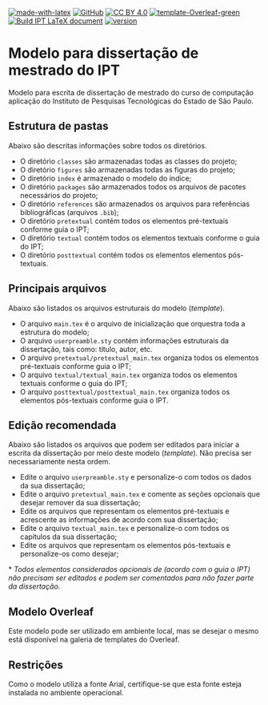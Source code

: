 [![made-with-latex](https://img.shields.io/badge/Made%20with-LateX-blue?logo=Latex)](https://www.latex-project.org/) [![GitHub](https://badgen.net/badge/icon/github?icon=github&label)](https://github.com/manascimento/template-ipt) [![CC BY 4.0](https://img.shields.io/badge/License-CC%20BY%204.0-lightgrey?logo=Creative%20Commons)](http://creativecommons.org/licenses/by/4.0/) [![template-Overleaf-green](https://img.shields.io/badge/Template-Overleaf-green?logo=Overleaf)](https://www.overleaf.com/latex/templates/ipt-dissertacao/txmkjzcmcdnn) [![Build IPT LaTeX document](https://github.com/manascimento/template-ipt/actions/workflows/main.yml/badge.svg?branch=main)](https://github.com/manascimento/template-ipt/actions/workflows/main.yml) [![version](https://img.shields.io/badge/version-v1.1.0-blue)](https://github.com/manascimento/template-ipt/releases/tag/v1.1.0)

# Modelo para dissertação de mestrado do IPT
Modelo para escrita de dissertação de mestrado do curso de computação aplicação do Instituto de Pesquisas Tecnológicas do Estado de São Paulo.

## Estrutura de pastas
Abaixo são descritas informações sobre todos os diretórios.

- O diretório `classes` são armazenadas todas as classes do projeto;
- O diretório `figures` são armazenadas todas as figuras do projeto;
- O diretório `index` é armazenado o modelo do índice;
- O diretório `packages` são armazenados todos os arquivos de pacotes necessários do projeto;
- O diretório `references` são armazenados os arquivos para referências bibliográficas (arquivos `.bib`);
- O diretório `pretextual` contém todos os elementos pré-textuais conforme guia o IPT;
- O diretório `textual` contém todos os elementos textuais conforme o guia do IPT;
- O diretório `posttextual` contém todos os elementos elementos pós-textuais.

## Principais arquivos
Abaixo são listados os arquivos estruturais do modelo (*template*).

- O arquivo `main.tex` é o arquivo de inicialização que orquestra toda a estrutura do modelo;
- O arquivo `userpreamble.sty` contém informações estruturais da dissertação, tais como: título, autor, etc.
- O arquivo `pretextual/pretextual_main.tex` organiza todos os elementos pré-textuais conforme guia o IPT;
- O arquivo `textual/textual_main.tex` organiza todos os elementos textuais conforme o guia do IPT;
- O arquivo `posttextual/posttextual_main.tex` organiza todos os elementos pós-textuais conforme guia o IPT.

## Edição recomendada
Abaixo são listados os arquivos que podem ser editados para iniciar a escrita da dissertação por meio deste modelo (*template*). Não precisa ser necessariamente nesta ordem.

- Edite o arquivo `userpreamble.sty` e personalize-o com todos os dados da sua dissertação;
- Edite o arquivo `pretextual_main.tex` e comente as seções opcionais que desejar remover da sua dissertação;
- Edite os arquivos que representam os elementos pré-textuais e acrescente as informações de acordo com sua dissertação;
- Edite o arquivo `textual_main.tex` e personalize-o com todos os capítulos da sua dissertação;
- Edite os arquivos que representam os elementos pós-textuais e personalize-os como desejar;

\* *Todos elementos considerados opcionais de (acordo com o guia o IPT) não precisam ser editados e podem ser comentados para não fazer parte da dissertação.*

## Modelo Overleaf

Este modelo pode ser utilizado em ambiente local, mas se desejar o mesmo está disponível na galeria de templates do Overleaf.

## Restrições

Como o modelo utiliza a fonte Arial, certifique-se que esta fonte esteja instalada no ambiente operacional.
